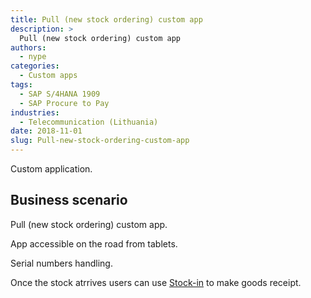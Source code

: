 ```yaml
---
title: Pull (new stock ordering) custom app
description: >
  Pull (new stock ordering) custom app
authors:
  - nype
categories:
  - Custom apps
tags:
  - SAP S/4HANA 1909
  - SAP Procure to Pay 
industries:
  - Telecommunication (Lithuania)
date: 2018-11-01
slug: Pull-new-stock-ordering-custom-app
---
```


<!-- more -->

Custom application. 

## Business scenario

Pull (new stock ordering) custom app.

App accessible on the road from tablets.

Serial numbers handling.

Once the stock atrrives users can use [Stock-in](https://npe.cm/projects/stock-in-material-movements-custom-app) to make goods receipt. 









